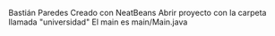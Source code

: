 Bastián Paredes
Creado con NeatBeans
Abrir proyecto con la carpeta llamada "universidad"
El main es main/Main.java